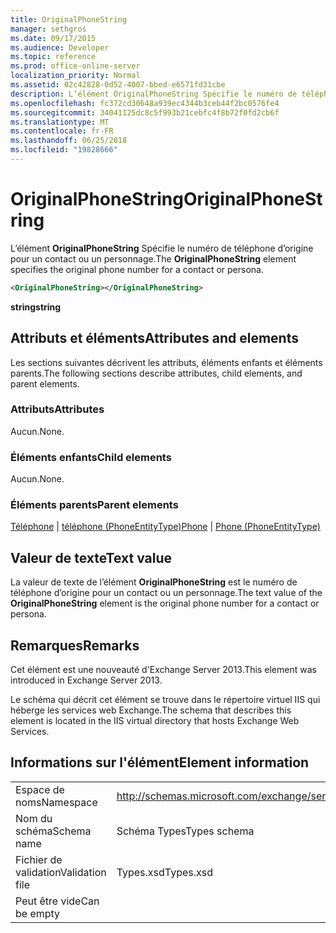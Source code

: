 ```yaml
---
title: OriginalPhoneString
manager: sethgros
ms.date: 09/17/2015
ms.audience: Developer
ms.topic: reference
ms.prod: office-online-server
localization_priority: Normal
ms.assetid: 02c42828-0d52-4007-bbed-e6571fd31cbe
description: L’élément OriginalPhoneString Spécifie le numéro de téléphone d’origine pour un contact ou un personnage.
ms.openlocfilehash: fc372cd30648a939ec4344b3ceb44f2bc0576fe4
ms.sourcegitcommit: 34041125dc8c5f993b21cebfc4f8b72f0fd2cb6f
ms.translationtype: MT
ms.contentlocale: fr-FR
ms.lasthandoff: 06/25/2018
ms.locfileid: "19828666"
---
```

# <a name="originalphonestring"></a><span data-ttu-id="ffbf5-103">OriginalPhoneString</span><span class="sxs-lookup"><span data-stu-id="ffbf5-103">OriginalPhoneString</span></span>

<span data-ttu-id="ffbf5-104">L’élément **OriginalPhoneString** Spécifie le numéro de téléphone d’origine pour un contact ou un personnage.</span><span class="sxs-lookup"><span data-stu-id="ffbf5-104">The **OriginalPhoneString** element specifies the original phone number for a contact or persona.</span></span> 
  
```XML
<OriginalPhoneString></OriginalPhoneString>
```

 <span data-ttu-id="ffbf5-105">**string**</span><span class="sxs-lookup"><span data-stu-id="ffbf5-105">**string**</span></span>
## <a name="attributes-and-elements"></a><span data-ttu-id="ffbf5-106">Attributs et éléments</span><span class="sxs-lookup"><span data-stu-id="ffbf5-106">Attributes and elements</span></span>

<span data-ttu-id="ffbf5-107">Les sections suivantes décrivent les attributs, éléments enfants et éléments parents.</span><span class="sxs-lookup"><span data-stu-id="ffbf5-107">The following sections describe attributes, child elements, and parent elements.</span></span>
  
### <a name="attributes"></a><span data-ttu-id="ffbf5-108">Attributs</span><span class="sxs-lookup"><span data-stu-id="ffbf5-108">Attributes</span></span>

<span data-ttu-id="ffbf5-109">Aucun.</span><span class="sxs-lookup"><span data-stu-id="ffbf5-109">None.</span></span>
  
### <a name="child-elements"></a><span data-ttu-id="ffbf5-110">Éléments enfants</span><span class="sxs-lookup"><span data-stu-id="ffbf5-110">Child elements</span></span>

<span data-ttu-id="ffbf5-111">Aucun.</span><span class="sxs-lookup"><span data-stu-id="ffbf5-111">None.</span></span>
  
### <a name="parent-elements"></a><span data-ttu-id="ffbf5-112">Éléments parents</span><span class="sxs-lookup"><span data-stu-id="ffbf5-112">Parent elements</span></span>

<span data-ttu-id="ffbf5-113">[Téléphone](phone.md) | [téléphone (PhoneEntityType)](phone-phoneentitytype.md)</span><span class="sxs-lookup"><span data-stu-id="ffbf5-113">[Phone](phone.md) | [Phone (PhoneEntityType)](phone-phoneentitytype.md)</span></span>
  
## <a name="text-value"></a><span data-ttu-id="ffbf5-114">Valeur de texte</span><span class="sxs-lookup"><span data-stu-id="ffbf5-114">Text value</span></span>

<span data-ttu-id="ffbf5-115">La valeur de texte de l’élément **OriginalPhoneString** est le numéro de téléphone d’origine pour un contact ou un personnage.</span><span class="sxs-lookup"><span data-stu-id="ffbf5-115">The text value of the **OriginalPhoneString** element is the original phone number for a contact or persona.</span></span> 
  
## <a name="remarks"></a><span data-ttu-id="ffbf5-116">Remarques</span><span class="sxs-lookup"><span data-stu-id="ffbf5-116">Remarks</span></span>

<span data-ttu-id="ffbf5-117">Cet élément est une nouveauté d'Exchange Server 2013.</span><span class="sxs-lookup"><span data-stu-id="ffbf5-117">This element was introduced in Exchange Server 2013.</span></span>
  
<span data-ttu-id="ffbf5-118">Le schéma qui décrit cet élément se trouve dans le répertoire virtuel IIS qui héberge les services web Exchange.</span><span class="sxs-lookup"><span data-stu-id="ffbf5-118">The schema that describes this element is located in the IIS virtual directory that hosts Exchange Web Services.</span></span>
  
## <a name="element-information"></a><span data-ttu-id="ffbf5-119">Informations sur l'élément</span><span class="sxs-lookup"><span data-stu-id="ffbf5-119">Element information</span></span>

|||
|:-----|:-----|
|<span data-ttu-id="ffbf5-120">Espace de noms</span><span class="sxs-lookup"><span data-stu-id="ffbf5-120">Namespace</span></span>  <br/> |http://schemas.microsoft.com/exchange/services/2006/types  <br/> |
|<span data-ttu-id="ffbf5-121">Nom du schéma</span><span class="sxs-lookup"><span data-stu-id="ffbf5-121">Schema name</span></span>  <br/> |<span data-ttu-id="ffbf5-122">Schéma Types</span><span class="sxs-lookup"><span data-stu-id="ffbf5-122">Types schema</span></span>  <br/> |
|<span data-ttu-id="ffbf5-123">Fichier de validation</span><span class="sxs-lookup"><span data-stu-id="ffbf5-123">Validation file</span></span>  <br/> |<span data-ttu-id="ffbf5-124">Types.xsd</span><span class="sxs-lookup"><span data-stu-id="ffbf5-124">Types.xsd</span></span>  <br/> |
|<span data-ttu-id="ffbf5-125">Peut être vide</span><span class="sxs-lookup"><span data-stu-id="ffbf5-125">Can be empty</span></span>  <br/> ||
   

